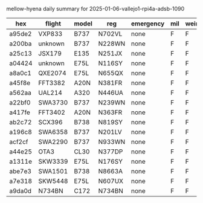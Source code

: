 mellow-hyena daily summary for 2025-01-06-vallejo1-rpi4a-adsb-1090

|hex|flight|model|reg|emergency|mil|weirdo|
|--|--|--|--|--|--|--|
|a95de2|VXP833|B737|N702VL|none|F|F|
|a200ba|unknown|B737|N228WN|none|F|F|
|a25c13|JSX179|E135|N251JX|none|F|F|
|a04424|unknown|E75L|N116SY|none|F|F|
|a8a0c1|QXE2074|E75L|N655QX|none|F|F|
|a45f8e|FFT3382|A20N|N381FR|none|F|F|
|a562aa|UAL214|A320|N446UA|none|F|F|
|a22bf0|SWA3730|B737|N239WN|none|F|F|
|a417fe|FFT3402|A20N|N363FR|none|F|F|
|ab2c72|SCX396|B738|N819SY|none|F|F|
|a196c8|SWA6358|B737|N201LV|none|F|F|
|acf2cf|SWA2290|B737|N933WN|none|F|F|
|a44e25|OTA3|CL30|N377DP|none|F|F|
|a1311e|SKW3339|E75L|N176SY|none|F|F|
|abe7e3|SWA1501|B738|N8663A|none|F|F|
|a7e318|SKW5448|E75L|N607UX|none|F|F|
|a9da0d|N734BN|C172|N734BN|none|F|F|
